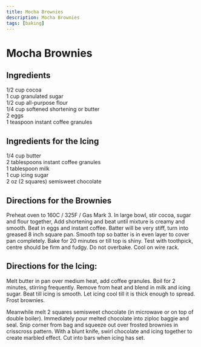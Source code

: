 ```yaml
---
title: Mocha Brownies
description: Mocha Brownies
tags: [baking]
---
```


# Mocha Brownies

## Ingredients
1/2 cup cocoa  
1 cup granulated sugar  
1/2 cup all-purpose flour  
1/4 cup softened shortening or butter  
2 eggs  
1 teaspoon instant coffee granules

## Ingredients for the Icing
1/4 cup butter  
2 tablespoons instant coffee granules  
1 tablespoon milk  
1 cup icing sugar  
2 oz (2 squares) semisweet chocolate

## Directions for the Brownies
Preheat oven to 160C / 325F / Gas Mark 3. In large bowl, stir cocoa, sugar and flour together, Add shortening and beat until mixture is creamy and smooth. Beat in eggs and instant coffee. Batter will be very stiff, turn into greased 8 inch square pan. Smooth top so batter is in even layer to cover pan completely. Bake for 20 minutes or till top is shiny. Test with toothpick, centre should be firm and fudgy. Do not overbake. Cool on wire rack.

## Directions for the Icing:
Melt butter in pan over medium heat, add coffee granules. Boil for 2 minutes, stirring frequently. Remove from heat and blend in milk and icing sugar. Beat till icing is smooth. Let icing cool till it is thick enough to spread. Frost brownies.

Meanwhile melt 2 squares semisweet chocolate (in microwave or on top of double boiler). Immediately pour melted chocolate into ziploc baggie and seal. Snip corner from bag and squeeze out over frosted brownies in crisscross pattern. With a blunt knife, swirl chocolate and icing together to create marbled effect. Cut into bars when icing has set.